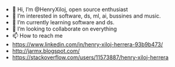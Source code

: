 - 👋 Hi, I’m @HenryXiloj, open source enthusiast
- 👀 I’m interested in software, ds, ml, ai, bussines and music. 
- 🌱 I’m currently learning software and ds.
- 💞️ I’m looking to collaborate on everything
- 📫 How to reach me 
- https://www.linkedin.com/in/henry-xiloj-herrera-93b9b473/
- http://jarmx.blogspot.com/
- https://stackoverflow.com/users/11573887/henry-xiloj-herrera
<!---
HenryXiloj/HenryXiloj is a ✨ special ✨ repository because its `README.md` (this file) appears on your GitHub profile.
You can click the Preview link to take a look at your changes.
--->
